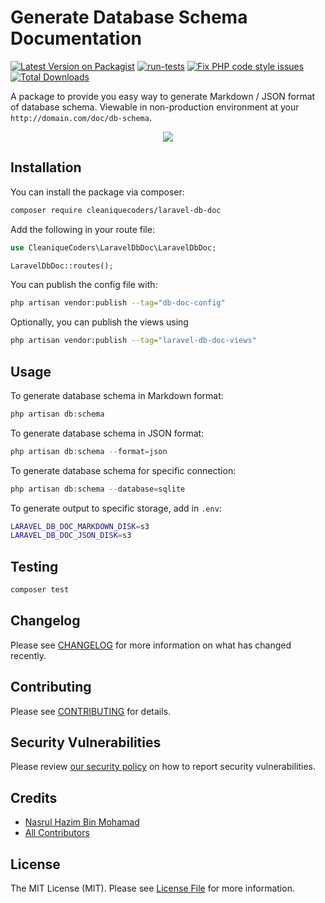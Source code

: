 # Generate Database Schema Documentation

[![Latest Version on Packagist](https://img.shields.io/packagist/v/cleaniquecoders/laravel-db-doc.svg?style=flat-square)](https://packagist.org/packages/cleaniquecoders/laravel-db-doc)
[![run-tests](https://github.com/cleaniquecoders/laravel-db-doc/actions/workflows/run-tests.yml/badge.svg)](https://github.com/cleaniquecoders/laravel-db-doc/actions/workflows/run-tests.yml)
[![Fix PHP code style issues](https://github.com/cleaniquecoders/laravel-db-doc/actions/workflows/fix-styling.yml/badge.svg)](https://github.com/cleaniquecoders/laravel-db-doc/actions/workflows/fix-styling.yml)
[![Total Downloads](https://img.shields.io/packagist/dt/cleaniquecoders/laravel-db-doc.svg?style=flat-square)](https://packagist.org/packages/cleaniquecoders/laravel-db-doc)

A package to provide you easy way to generate Markdown / JSON format of database schema. Viewable in non-production environment at your `http://domain.com/doc/db-schema`.

<p align="center">
  <img src="screenshot.png" />
</p>

## Installation

You can install the package via composer:

```bash
composer require cleaniquecoders/laravel-db-doc
```

Add the following in your route file:

```php
use CleaniqueCoders\LaravelDbDoc\LaravelDbDoc;

LaravelDbDoc::routes();
```

You can publish the config file with:

```bash
php artisan vendor:publish --tag="db-doc-config"
```

Optionally, you can publish the views using

```bash
php artisan vendor:publish --tag="laravel-db-doc-views"
```

## Usage

To generate database schema in Markdown format:

```php
php artisan db:schema
```

To generate database schema in JSON format:

```php
php artisan db:schema --format=json
```

To generate database schema for specific connection:

```php
php artisan db:schema --database=sqlite
```

To generate output to specific storage, add in `.env`:

```bash
LARAVEL_DB_DOC_MARKDOWN_DISK=s3
LARAVEL_DB_DOC_JSON_DISK=s3
```

## Testing

```bash
composer test
```

## Changelog

Please see [CHANGELOG](CHANGELOG.md) for more information on what has changed recently.

## Contributing

Please see [CONTRIBUTING](CONTRIBUTING.md) for details.

## Security Vulnerabilities

Please review [our security policy](../../security/policy) on how to report security vulnerabilities.

## Credits

- [Nasrul Hazim Bin Mohamad](https://github.com/nasrulhazim)
- [All Contributors](../../contributors)

## License

The MIT License (MIT). Please see [License File](LICENSE.md) for more information.
